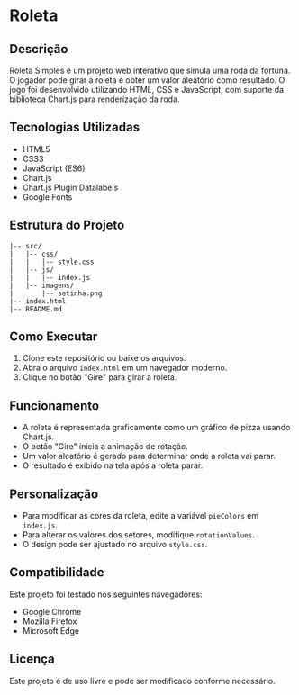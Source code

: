 # Roleta 

## Descrição
Roleta Simples é um projeto web interativo que simula uma roda da fortuna. O jogador pode girar a roleta e obter um valor aleatório como resultado. O jogo foi desenvolvido utilizando HTML, CSS e JavaScript, com suporte da biblioteca Chart.js para renderização da roda.

## Tecnologias Utilizadas
- HTML5
- CSS3
- JavaScript (ES6)
- Chart.js
- Chart.js Plugin Datalabels
- Google Fonts

## Estrutura do Projeto
```
|-- src/
|   |-- css/
|   |   |-- style.css
|   |-- js/
|   |   |-- index.js
|   |-- imagens/
|       |-- setinha.png
|-- index.html
|-- README.md
```

## Como Executar
1. Clone este repositório ou baixe os arquivos.
2. Abra o arquivo `index.html` em um navegador moderno.
3. Clique no botão "Gire" para girar a roleta.

## Funcionamento
- A roleta é representada graficamente como um gráfico de pizza usando Chart.js.
- O botão "Gire" inicia a animação de rotação.
- Um valor aleatório é gerado para determinar onde a roleta vai parar.
- O resultado é exibido na tela após a roleta parar.

## Personalização
- Para modificar as cores da roleta, edite a variável `pieColors` em `index.js`.
- Para alterar os valores dos setores, modifique `rotationValues`.
- O design pode ser ajustado no arquivo `style.css`.

## Compatibilidade
Este projeto foi testado nos seguintes navegadores:
- Google Chrome
- Mozilla Firefox
- Microsoft Edge

## Licença
Este projeto é de uso livre e pode ser modificado conforme necessário.

